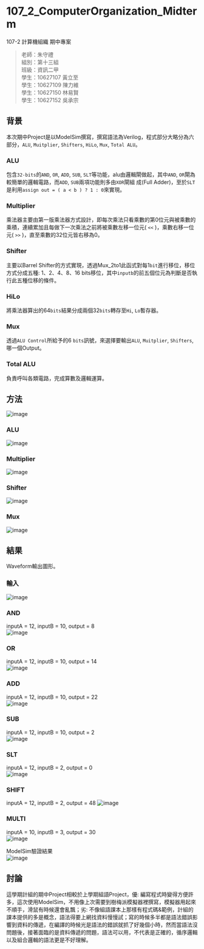 # 107_2_ComputerOrganization_Midterm
107-2 計算機組織 期中專案

> 老師：朱守禮  
> 組別：第十三組  
> 班級：資訊二甲  
> 學生：10627107  黃立至  
> 學生：10627109  陳力維   
> 學生：10627150  林易賢  
> 學生：10627152  吳承宗  

## 背景
本次期中Project是以ModelSim撰寫，撰寫語法為Verilog，程式部分大略分為六部分，`ALU`, `Muitplier`, `Shifters`, `HiLo`, `Mux`, `Total ALU`。

### ALU  
包含`32-bits`的`AND`, `OR`, `ADD`, `SUB`, `SLT`等功能，alu由邏輯閘做起，其中`AND`, `OR`閘為較簡單的邏輯電路，而`ADD`, `SUB`兩項功能則多由`XOR`閘組
成(Full Adder)，至於`SLT`是利用`assign out = ( a < b ) ? 1 : 0`來實現。

### Multiplier  
乘法器主要由第一版乘法器方式設計，即每次乘法只看乘數的第0位元與被乘數的乘積，連續累加且每做下一次乘法之前將被乘數左移一位元( `<<` )，乘數右移一位元( `>>` )，直至乘數的32位元皆右移為0。

### Shifter  
主要以Barrel Shifter的方式實現，透過Mux_2to1此函式對每1`bit`進行移位，移位方式分成五種: 1、2、4、8、16 bits移位，其中`inputb`的前五個位元為判斷是否執行此五種位移的條件。

### HiLo  
將乘法器算出的64`bits`結果分成兩個32`bits`轉存至`Hi`, `Lo`暫存器。

### Mux  
透過`ALU Control`所給予的6 `bits`訊號，來選擇要輸出`ALU`, `Muitplier`, `Shifters`, 哪一個Output。

### Total ALU  
負責呼叫各類電路，完成算數及邏輯運算。

## 方法
![image](https://user-images.githubusercontent.com/51331397/183279322-41b139f4-954e-4f02-a14b-d86c86e11d05.png)
### ALU
![image](https://user-images.githubusercontent.com/51331397/183279329-83f00539-e301-44c3-9318-3c016d3d3bc3.png)
### Multiplier
![image](https://user-images.githubusercontent.com/51331397/183279338-bca1c744-b4b0-43f1-be71-25485424c5be.png)
### Shifter
![image](https://user-images.githubusercontent.com/51331397/183279342-e27297a4-a839-431a-b2b7-aa06f14dfaca.png)
### Mux
![image](https://user-images.githubusercontent.com/51331397/183279350-96fdeb43-7f15-4842-8bc1-a2efb4418998.png)

## 結果
Waveform輸出圖形。
### 輸入
![image](https://user-images.githubusercontent.com/51331397/183279441-ad70c4cb-af0a-4d17-9ee7-08e53dfac993.png)
### AND
inputA = 12, inputB = 10, output = 8  
![image](https://user-images.githubusercontent.com/51331397/183279566-847d58fc-e442-40eb-9e9a-25e7ae1a619f.png)
### OR
inputA = 12, inputB = 10, output = 14  
![image](https://user-images.githubusercontent.com/51331397/183279597-720320a7-adac-4f70-84c4-2152f1030f48.png)
### ADD
inputA = 12, inputB = 10, output = 22  
![image](https://user-images.githubusercontent.com/51331397/183279611-1a613e39-97a1-40f3-9ada-dc68a061a5fd.png)  
### SUB
inputA = 12, inputB = 10, output = 2  
![image](https://user-images.githubusercontent.com/51331397/183279634-db4a3987-0b78-473e-b5d2-0f6e96cbfcbc.png)  
### SLT
inputA = 12, inputB = 2, output = 0  
![image](https://user-images.githubusercontent.com/51331397/183279648-51ff90d9-105a-4154-84de-bf55e05b1bad.png)  
### SHIFT
inputA = 12, inputB = 2, output = 48
![image](https://user-images.githubusercontent.com/51331397/183279675-58d0b387-5af3-4086-953f-0cfcba2fe0b6.png)
### MULTI
inputA = 10, inputB = 3, output = 30  
![image](https://user-images.githubusercontent.com/51331397/183279713-ac8804f2-457e-4be4-aed3-7d36e99358d1.png)  

ModelSim驗證結果  
![image](https://user-images.githubusercontent.com/51331397/183279723-9c190265-9a56-4786-87fc-9bfaa11a0fd6.png)

## 討論  
這學期計組的期中Project相較於上學期組語Project，優: 編寫程式時變得方便許多，這次使用ModelSim，不用像上次需要到樹梅派模擬器裡撰寫，模擬器用起來不順手，滑鼠有時候還會亂飄；劣: 不像組語課本上那樣有程式碼&範例，計組的課本提供的多是概念，語法得要上網找資料慢慢試；寫的時候多半都是語法錯誤影響到資料的傳遞，在編譯的時候光是語法的錯誤就抓了好幾個小時，然而當語法沒問題後，接著面臨的是資料傳遞的問題，語法可以用，不代表是正確的，循序邏輯以及組合邏輯的語法更是不好理解。
